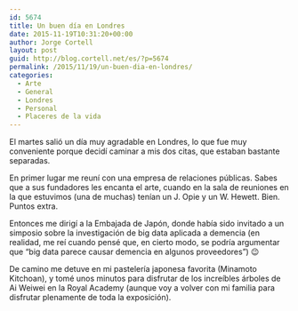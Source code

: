 ```yaml
---
id: 5674
title: Un buen día en Londres
date: 2015-11-19T10:31:20+00:00
author: Jorge Cortell
layout: post
guid: http://blog.cortell.net/es/?p=5674
permalink: /2015/11/19/un-buen-dia-en-londres/
categories:
  - Arte
  - General
  - Londres
  - Personal
  - Placeres de la vida
---
```


  
El martes salió un día muy agradable en Londres, lo que fue muy conveniente porque decidí caminar a mis dos citas, que estaban bastante separadas.

En primer lugar me reuní con una empresa de relaciones públicas. Sabes que a sus fundadores les encanta el arte, cuando en la sala de reuniones en la que estuvimos (una de muchas) tenían un J. Opie y un W. Hewett. Bien. Puntos extra.
  
Entonces me dirigí a la Embajada de Japón, donde había sido invitado a un simposio sobre la investigación de big data aplicada a demencia (en realidad, me reí cuando pensé que, en cierto modo, se podría argumentar que “big data parece causar demencia en algunos proveedores”) 😉

De camino me detuve en mi pastelería japonesa favorita (Minamoto Kitchoan), y tomé unos minutos para disfrutar de los increíbles árboles de Ai Weiwei en la Royal Academy (aunque voy a volver con mi familia para disfrutar plenamente de toda la exposición).